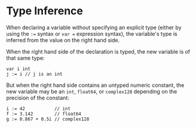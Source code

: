 # Type Inference
When declaring a variable without specifying an explicit type (either by using the `:=` syntax or `var =` expression syntax), the variable's type is inferred from the value on the right hand side.

When the right hand side of the declaration is typed, the new variable is of that same type:
```
var i int
j := i // j is an int
```
But when the right hand side contains an untyped numeric constant, the new variable may be an `int`, `float64`, or `complex128` depending on the precision of the constant:
```
i := 42           // int
f := 3.142        // float64
g := 0.867 + 0.5i // complex128
```